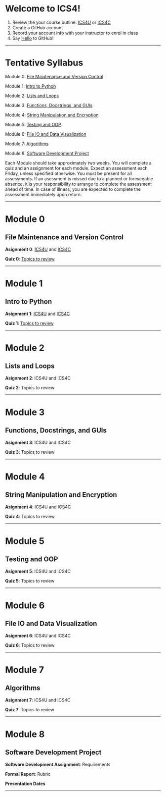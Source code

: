 # Welcome to ICS4!

1. Review the your course outline: [ICS4U](2018-Fall-4/ICS4U-Course-Outline.docx) or [ICS4C](2018-Fall-4/ICS4C-Course-Outline.docx)
2. Create a GitHub account
3. Record your account info with your instructor to enrol in class
4. Say [Hello](https://guides.github.com/activities/hello-world/) to GitHub!

---

# Tentative Syllabus

Module 0: [File Maintenance and Version Control](#module-0)

Module 1: [Intro to Python](#module-1)

Module 2: [Lists and Loops](#module-2)
   
Module 3: [Functions, Docstrings, and GUIs](#module-3)

Module 4: [String Manipulation and Encryption](#module-4)

Module 5: [Testing and OOP](#module-5)

Module 6: [File IO and Data Visualization](#module-6)

Module 7: [Algorithms](#module-7)

Module 8: [Software Development Project](#module-8)

Each Module should take approximately two weeks. You will complete a quiz and an assignment for each module. Expect an assessment each Friday, unless specified otherwise. You must be present for all assessments. If an asessment is missed due to a planned or foreseeable absence, it is your responsibility to arrange to complete the assessment ahead of time. In case of illness, you are expected to complete the assessment immediately upon return.

---

# Module 0
## File Maintenance and Version Control

**Asignment 0**: [ICS4U](https://classroom.github.com/a/y34EerbD) and [ICS4C](https://classroom.github.com/a/y34EerbD)

**Quiz 0**: [Topics to review](2018-Fall-4/QTopics/QT0.pdf)

---

# Module 1
## Intro to Python

**Asignment 1**: [ICS4U]() and [ICS4C]()

**Quiz 1**: [Topics to review](2018-Fall-4/QTopics/QT1.pdf)

---

# Module 2
## Lists and Loops

**Asignment 2**: ICS4U and ICS4C

**Quiz 2**: Topics to review

---

# Module 3
## Functions, Docstrings, and GUIs

**Asignment 3**: ICS4U and ICS4C

**Quiz 3**: Topics to review

---

# Module 4
## String Manipulation and Encryption

**Asignment 4**: ICS4U and ICS4C

**Quiz 4**: Topics to review

---

# Module 5
## Testing and OOP

**Asignment 5**: ICS4U and ICS4C

**Quiz 5**: Topics to review

---

# Module 6
## File IO and Data Visualization

**Asignment 6**: ICS4U and ICS4C

**Quiz 6**: Topics to review

---

# Module 7
## Algorithms

**Asignment 7**: ICS4U and ICS4C

**Quiz 7**: Topics to review

--- 

# Module 8
## Software Development Project

**Software Development Assignment**: Requirements

**Formal Report**: Rubric

**Presentation Dates**

---

